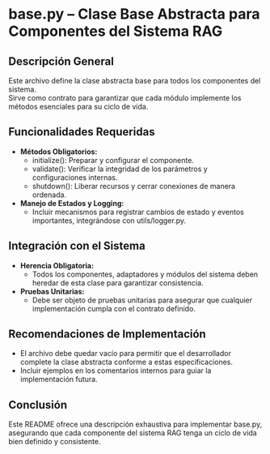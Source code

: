 # base.py – Clase Base Abstracta para Componentes del Sistema RAG

## Descripción General
Este archivo define la clase abstracta base para todos los componentes del sistema.  
Sirve como contrato para garantizar que cada módulo implemente los métodos esenciales para su ciclo de vida.

## Funcionalidades Requeridas
- **Métodos Obligatorios:**  
  - initialize(): Preparar y configurar el componente.
  - validate(): Verificar la integridad de los parámetros y configuraciones internas.
  - shutdown(): Liberar recursos y cerrar conexiones de manera ordenada.
- **Manejo de Estados y Logging:**  
  - Incluir mecanismos para registrar cambios de estado y eventos importantes, integrándose con utils/logger.py.

## Integración con el Sistema
- **Herencia Obligatoria:**  
  - Todos los componentes, adaptadores y módulos del sistema deben heredar de esta clase para garantizar consistencia.
- **Pruebas Unitarias:**  
  - Debe ser objeto de pruebas unitarias para asegurar que cualquier implementación cumpla con el contrato definido.

## Recomendaciones de Implementación
- El archivo debe quedar vacío para permitir que el desarrollador complete la clase abstracta conforme a estas especificaciones.
- Incluir ejemplos en los comentarios internos para guiar la implementación futura.

## Conclusión
Este README ofrece una descripción exhaustiva para implementar base.py, asegurando que cada componente del sistema RAG tenga un ciclo de vida bien definido y consistente.
